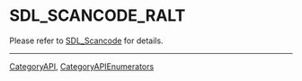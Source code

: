 # SDL_SCANCODE_RALT

Please refer to [SDL_Scancode](SDL_Scancode) for details.

----
[CategoryAPI](CategoryAPI), [CategoryAPIEnumerators](CategoryAPIEnumerators)


